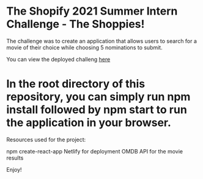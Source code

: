 # The Shopify 2021 Summer Intern Challenge - The Shoppies!

The challenge was to create an application that allows users to search for a movie of their choice while choosing 5 nominations to submit.

You can view the deployed challeng [here](https://www.husseinrazian.com)

# In the root directory of this repository, you can simply run npm install followed by npm start to run the application in your browser.

Resources used for the project:

npm
create-react-app
Netlify for deployment
OMDB API for the movie results

Enjoy!
